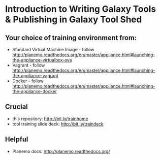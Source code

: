 # Introduction to Writing Galaxy Tools & Publishing in Galaxy Tool Shed

## Your choice of training environment from:
* Standard Virtual Machine Image - follow http://planemo.readthedocs.org/en/master/appliance.html#launching-the-appliance-virtualbox-ova
* Vagrant - follow http://planemo.readthedocs.org/en/master/appliance.html#launching-the-appliance-vagrant
* Docker - follow http://planemo.readthedocs.org/en/master/appliance.html#launching-the-appliance-docker

## Crucial
 * this repository: http://bit.ly/trainhome
 * tool training slide deck: http://bit.ly/traindeck

## Helpful
 * Planemo docs: http://planemo.readthedocs.org/
